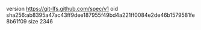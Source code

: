 version https://git-lfs.github.com/spec/v1
oid sha256:ab8395a47ac43ff9dee187955f49bd4a221ff0084e2de46b1579581fe8b61f09
size 2346
